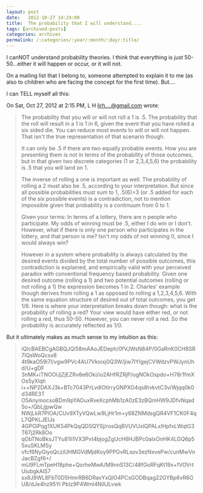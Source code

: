 ```yaml
---
layout: post
date:	2012-10-27 14:24:00
title:  The probability that I will understand....
tags: [archived-posts]
categories: archives
permalink: /:categories/:year/:month/:day/:title/
---
```

I canNOT understand probability theories. I think that everything is just 50-50...either it will happen or occur, or it will not.

On a mailing list that I belong to, someone attempted to explain it to me (as also to children who are facing the concept for the first time). But....

I can TELL myself all this:

On Sat, Oct 27, 2012 at 2:15 PM, L H <ljrh....@gmail.com> wrote:
>>
>
> The probability that you will or will not roll a 1 is .5. The
> probability that the roll will result in a 1 is 1 in 6, given the event
> that you have rolled a six sided die. You can reduce most events to will
> or will not happen. That isn't the true representation of that scenario
> though.
>
> It can only be .5 if there are two equally probable events. How you are
> presenting them is not in terms of the probability of those outcomes,
> but in that given two discrete categories (1 or 2,3,4,5,6) the
> probability is .5 that you will land on 1.
>
> The inverse of rolling a one is important as well. The probability of
> rolling a 2 must also be .5, according to your interpretation. But since
> all possible probabilities must sum to 1, .5(6)=3 (or .5 added for each
> of the six possible events) is a contradiction, not to mention
> impossible given that probability is a continuum from 0 to 1.
>
> Given your terms:
> In terms of a lottery, there are n people who participate. My odds of
> winning must be .5, either I do win or I don't. However, what if there
> is only one person who participates in the lottery, and that person is
> me? Isn't my odds of not winning 0, since I would always win?
>
> However in a system where probability is always calculated by the
> desired events divided by the total number of possible outcomes, this
> contradiction is explained, and empirically valid with your perceived
> paradox with conventional frequency based probability. Given one desired
> outcome (rolling a 1) and two potential outcomes (rolling or not rolling
> a 1) the expression becomes 1 in 2. Charles' example though derives from
> rolling a 1 as opposed to rolling a 1,2,3,4,5,6. With the same equation
> structure of desired out of total outcomes, you get 1/6. Here is where
> your interpretation breaks down though: what is the probability of
> rolling a red? Your view would have either red, or not rolling a red,
> thus 50-50. However, you can never roll a red. So the probability is
> accurately reflected as 1/0.

 But it ultimately makes as much sense to my intuition as this:



> iQIcBAEBCgAGBQJQi58mAAoJEDeph/0fVJWsN84P/0GaRnK0CH8SR7IQsWoQcsx8
> 4t9kaO59i7l/vgw9PVc4AU7Vkoixj0Q3W/jiw7IYIgejCVWdzvPWJynUhd/U+gDF
> 3nMK+iTNOOUjZjEZRv8e6Oki/io2AHfRZRjP/ugNOkOspdo+H78r1fmXOs5yXlqh
> i++NP2DAXJ3k+BTc7043PrLvdIOtlrryGNPXG4qs8tvkvtC3v/Wjqq0k0d34RE3T
> O5AnymocsoBDm9pYAOuxRveXcphMb1zA0zE3zBQmHW9JDfvNqad5o+/QbLjjpwQw
> NWjLkR7PIOA/CUv9XTyVQwLw9LjHr1m+y68ZNMdsgQR4VF1CK0F4qL7QPKLJEIJs
> 4GPGlPqg1XUK54PkQqQDSQYSj/rosQqBVUVUxlQPALxIHpfxLWqtG3T67j2Rk8Oo
> qObTNoBksJTYu81Ii1VX3Pvt4bjogZgUcH6HJBPc0aIxOnHK4LGQ6p55xuSKLMSy
> vfcf6NyGiyoQcziUHMGVdMjdKoy9PPGvRLsov3ezNxvePw/cunMwVnJacBZgf6+/
> mU9FLmTpeH18phe+QorheMwA/M9nnS13C/48fGoRFqKt19x+fVOVrtUiubgkAlS7
> sx8J9WL8FbT0D5HmrRB6DRavYxQIO4PCsGODBqag22GYBp6vR6GU8/dJe4hz95Yi
> PbIz9P4Wml4NillJLvwk
